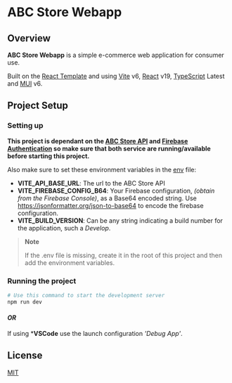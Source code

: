 # ABC Store Webapp

## Overview

**ABC Store Webapp** is a simple e-commerce web application for consumer use. 

Built on the [React Template](https://github.com/suren-atoyan/react-pwa) and using [Vite](https://vitejs.dev/) v6, 
[React](https://react.dev/) v19,
[TypeScript](https://www.typescriptlang.org/) Latest and [MUI](https://mui.com/) v6.

## Project Setup

### Setting up

**This project is dependant on the [ABC Store API](../abc-store-api/) and [Firebase Authentication](https://firebase.google.com/products/auth) so make sure that both service are running/available before starting this project.** 

Also make sure to set these environment variables in the [env](/.env) file: 
- **VITE_API_BASE_URL**: The url to the ABC Store API
- **VITE_FIREBASE_CONFIG_B64**: Your Firebase configuration, *(obtain from the Firebase Console)*, as a Base64 encoded string. Use https://jsonformatter.org/json-to-base64 to encode the firebase configuration.
- **VITE_BUILD_VERSION**: Can be any string indicating a build number for the application, such a *Develop*.  

> **Note**
> 
> If the .env file is missing, create it in the root of this project and then add the environment variables.

### Running the project

```bash
# Use this command to start the development server
npm run dev
```

#### *OR*

If using ***VSCode** use the launch configuration *'Debug App'*.

## License

[MIT](./LICENSE)

